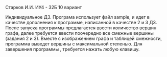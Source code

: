 Старков И.И. ИУ4 - 32Б 10 вариант

Индивидуальное ДЗ. Програма использует файл sample, и идет в качестве дополнения к программе, написанной в качестве 2 и 3 ДЗ. После запуска программы предлагается ввести количество вершин графа, далее требуется ввести поочередно все смежные вершины (задания 2 и 3). Вместе с изображением графа и таблицей смежности, программа выведет вершины с максимальной степенью. Для завершения программы , требуется нажать любую клавишу.
